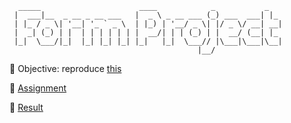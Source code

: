 ```
  _____                      ____            _           _   
 |  ___|__  _ __ _ __ ___   |  _ \ _ __ ___ (_) ___  ___| |_ 
 | |_ / _ \| '__| '_ ` _ \  | |_) | '__/ _ \| |/ _ \/ __| __|
 |  _| (_) | |  | | | | | | |  __/| | | (_) | |  __/ (__| |_ 
 |_|  \___/|_|  |_| |_| |_| |_|   |_|  \___// |\___|\___|\__|
                                          |__/               
```

🎯 Objective: reproduce [this](https://cdn.statically.io/gh/TheOdinProject/curriculum/5f37d43908ef92499e95a9b90fc3cc291a95014c/html_css/project-sign-up-form/sign-up-form.png)

📝 [Assignment](https://www.theodinproject.com/lessons/node-path-intermediate-html-and-css-sign-up-form)

🦆 [Result](https://emesefedev.github.io/form-project)